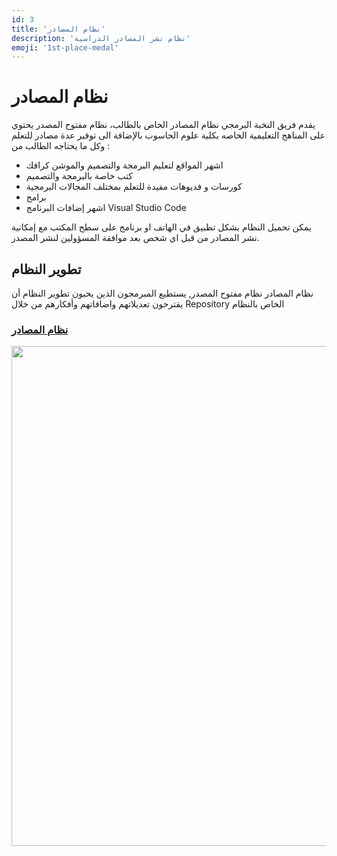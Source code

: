 ```yaml
---
id: 3
title: 'نظام المصادر'
description: 'نظام نشر المصادر الدراسية'
emoji: '1st-place-medal'
---
```

#  نظام المصادر



يقدم فريق النخبة البرمجي نظام المصادر الخاص بالطالب، نظام مفتوح المصدر يحتوي على المناهج التعليمية الخاصه بكلية علوم الحاسوب  بالإضافة الى توفير عدة مصادر للتعلم وكل ما يحتاجه الطالب من :


-  اشهر المواقع لتعليم البرمجة والتصميم والموشن كرافك
- كتب خاصة بالبرمجة والتصميم
- كورسات و فديوهات مفيدة للتعلم بمختلف المجالات البرمجية
- برامج 
- اشهر إضافات  البرنامج Visual Studio Code


يمكن تحميل النظام بشكل تطبيق في الهاتف او برنامج على سطح المكتب مع إمكانية نشر المصادر من قبل اي شخص بعد موافقة المسؤولين لنشر المصدر.

## تطوير النظام

نظام المصادر نظام مفتوح المصدر, يستطيع المبرمجون الذين يحبون تطوير النظام أن يقترحون تعديلاتهم واضافاتهم وأفكارهم من خلال Repository الخاص بالنظام

### [نظام المصادر](https://github.com/Elites-UOB/resources) 

<img src="/resource.png" width="800" class="responsiveImg">
